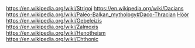 
<!--
-->

https://en.wikipedia.org/wiki/Strigoi
https://en.wikipedia.org/wiki/Dacians
https://en.wikipedia.org/wiki/Paleo-Balkan_mythology#Daco-Thracian
[Höðr]( https://en.wikipedia.org/wiki/H%C3%B6%C3%B0r )
https://en.wikipedia.org/wiki/Gebeleizis
https://en.wikipedia.org/wiki/Zalmoxis
https://en.wikipedia.org/wiki/Henotheism
https://en.wikipedia.org/wiki/Chthonic

<!-- vim: set autoindent expandtab sw=4 syntax=markdown: -->
